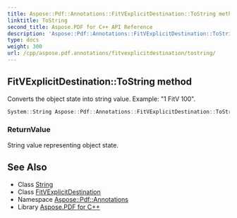 ```yaml
---
title: Aspose::Pdf::Annotations::FitVExplicitDestination::ToString method
linktitle: ToString
second_title: Aspose.PDF for C++ API Reference
description: 'Aspose::Pdf::Annotations::FitVExplicitDestination::ToString method. Converts the object state into string value. Example: "1 FitV 100" in C++.'
type: docs
weight: 300
url: /cpp/aspose.pdf.annotations/fitvexplicitdestination/tostring/
---
```

## FitVExplicitDestination::ToString method


Converts the object state into string value. Example: "1 FitV 100".

```cpp
System::String Aspose::Pdf::Annotations::FitVExplicitDestination::ToString() const override
```


### ReturnValue

String value representing object state.

## See Also

* Class [String](../../../system/string/)
* Class [FitVExplicitDestination](../)
* Namespace [Aspose::Pdf::Annotations](../../)
* Library [Aspose.PDF for C++](../../../)
